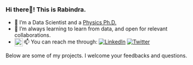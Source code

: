 ### Hi there👋! This is Rabindra.

- 🔭 I’m a Data Scientist and a [Physics Ph.D.](https://scholar.google.com/citations?user=Z8tzkKEAAAAJ&hl=en)
- 🌱 I’m always learning to learn from data, and open for relevant collaborations. 
- 📫 You can reach me through: <a target="_blank" href="mailto:nepalrabindra89@gmail.com"> <img align="left" alt="Gmail" width="22px" src="https://cdn.jsdelivr.net/npm/simple-icons@v3/icons/gmail.svg" /></a> 
[![LinkedIn](https://img.shields.io/badge/LinkedIn-0077B5?style=for-the-badge&style=social&logo=linkedin&logoColor=white)](https://www.linkedin.com/in/nepalrabindra/)
[![Twitter](https://img.shields.io/twitter/follow/thedataprof?style=social)](https://twitter.com/ccRabindra)

<!---
<img src="https://github-readme-stats.vercel.app/api?username=rnepal2&&show_icons=true&title_color=ffffff&icon_color=bb2acf&text_color=daf7dc&bg_color=191919">
--->

Below are some of my projects. I welcome your feedbacks and questions.
